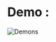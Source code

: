 
# Demo : 

![Demons](https://github.com/Prathyusha-Guduru/Data/blob/master/Facial%20Landmarking.gif)




